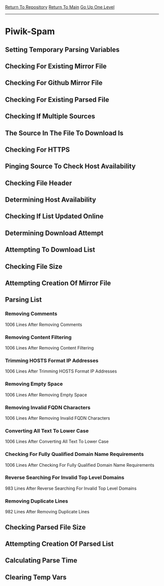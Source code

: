 [Return To Repository](https://github.com/deathbybandaid/piholeparser/)
[Return To Main](https://github.com/deathbybandaid/piholeparser/blob/master/RecentRunLogs/Mainlog.md)
[Go Up One Level](https://github.com/deathbybandaid/piholeparser/blob/master/RecentRunLogs/TopLevelScripts/30-Processing-External-Blacklists.md)
____________________________________
# Piwik-Spam
## Setting Temporary Parsing Variables
## Checking For Existing Mirror File
## Checking For Github Mirror File
## Checking For Existing Parsed File
## Checking If Multiple Sources
## The Source In The File To Download Is
## Checking For HTTPS
## Pinging Source To Check Host Availability
## Checking File Header
## Determining Host Availability
## Checking If List Updated Online
## Determining Download Attempt
## Attempting To Download List
## Checking File Size
## Attempting Creation Of Mirror File
## Parsing List
### Removing Comments
1006 Lines After Removing Comments
### Removing Content Filtering
1006 Lines After Removing Content Filtering
### Trimming HOSTS Format IP Addresses
1006 Lines After Trimming HOSTS Format IP Addresses
### Removing Empty Space
1006 Lines After Removing Empty Space
### Removing Invalid FQDN Characters
1006 Lines After Removing Invalid FQDN Characters
### Converting All Text To Lower Case
1006 Lines After Converting All Text To Lower Case
### Checking For Fully Qualified Domain Name Requirements
1006 Lines After Checking For Fully Qualified Domain Name Requirements
### Reverse Searching For Invalid Top Level Domains
983 Lines After Reverse Searching For Invalid Top Level Domains
### Removing Duplicate Lines
982 Lines After Removing Duplicate Lines
## Checking Parsed File Size
## Attempting Creation Of Parsed List
## Calculating Parse Time
## Clearing Temp Vars
